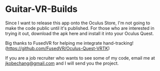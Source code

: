# Guitar-VR-Builds

Since I want to release this app onto the Oculus Store, I'm not going to make the code public until it's published. For those who are interested in trying it out, download the apk here and install it into your Oculus Quest. 

Big thanks to FusedVR for helping me integrate hand-tracking! (https://github.com/FusedVR/Oculus-Quest-VRTK)

If you are a job recruiter who wants to see some of my code, email me at jkobechang@gmail.com and I will send you the project. 

